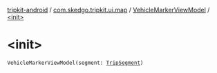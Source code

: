 [tripkit-android](../../index.md) / [com.skedgo.tripkit.ui.map](../index.md) / [VehicleMarkerViewModel](index.md) / [&lt;init&gt;](./-init-.md)

# &lt;init&gt;

`VehicleMarkerViewModel(segment: `[`TripSegment`](../../com.skedgo.tripkit.routing/-trip-segment/index.md)`)`